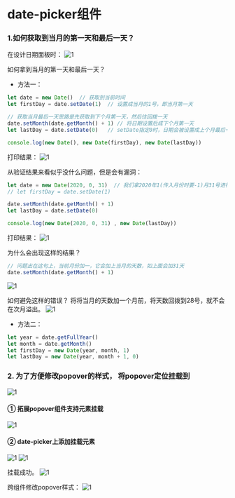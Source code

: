 # date-picker组件


### 1.如何获取到当月的第一天和最后一天？
在设计日期面板时：
![1](1date-picker面板内容设计1.png)

如何拿到当月的第一天和最后一天？

- 方法一：
```js
let date = new Date()  // 获取到当前时间
let firstDay = date.setDate(1)  // 设置成当月的1号，即当月第一天

// 获取当月最后一天思路是先获取到下个月第一天，然后往回拨一天
date.setMonth(date.getMonth() + 1) // 将日期设置后成下个月第一天
let lastDay = date.setDate(0)   // setDate指定0时，日期会被设置成上个月最后一天

console.log(new Date(), new Date(firstDay), new Date(lastDay))
```

打印结果：
![1](1date-picker面板内容设计2.png)

从验证结果来看似乎没什么问题，但是会有漏洞：
```js
let date = new Date(2020, 0, 31)  // 我们拿2020年1(传入月份时要-1)月31号进行验证
// let firstDay = date.setDate(1)

date.setMonth(date.getMonth() + 1)
let lastDay = date.setDate(0)

console.log(new Date(2020, 0, 31) , new Date(lastDay))
```
打印结果：
![1](1date-picker面板内容设计3.png)

为什么会出现这样的结果？
```js
// 问题出在这句上，当前月份加一，它会加上当月的天数，如上面会加31天
date.setMonth(date.getMonth() + 1) 
```
![1](1date-picker面板内容设计4.png)

如何避免这样的错误？
将将当月的天数加一个月前，将天数回拨到28号，就不会在次月溢出。
![1](1date-picker面板内容设计5.png)

- 方法二：
```js
let year = date.getFullYear()
let month = date.getMonth()
let firstDay = new Date(year, month, 1)
let lastDay = new Date(year, month + 1, 0)
```

### 2. 为了方便修改popover的样式， 将popover定位挂载到 
![1](1date-picker面板内容设计6.png)

#### ① 拓展popover组件支持元素挂载 
![1](1date-picker面板内容设计7.png)

#### ② date-picker上添加挂载元素
![1](1date-picker面板内容设计8.png)
![1](1date-picker面板内容设计9.png)

挂载成功。
![1](1date-picker面板内容设计10.png)

跨组件修改popover样式：
![1](1date-picker面板内容设计11.png)